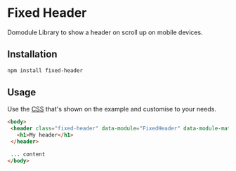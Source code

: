 # Fixed Header
Domodule Library to show a header on scroll up on mobile devices.

## Installation

```sh
npm install fixed-header
```

## Usage

Use the [CSS](index/fixed-header.css) that's shown on the example and customise to your needs.

```html
<body>
 <header class="fixed-header" data-module="FixedHeader" data-module-match="(max-width: 767px)">
   <h1>My header</h1>
 </header>

 ... content
</body>
```